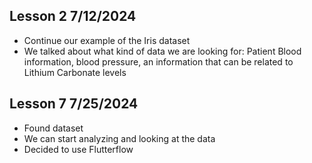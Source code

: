 ## Lesson 2 7/12/2024
* Continue our example of the Iris dataset
* We talked about what kind of data we are looking for: Patient Blood information, blood pressure, an information that can be related to Lithium Carbonate levels

## Lesson 7 7/25/2024
* Found dataset
* We can start analyzing and looking at the data
* Decided to use Flutterflow